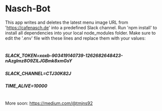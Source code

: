 # Nasch-Bot
This app writes and deletes the latest menu image URL from 'https://cafenasch.de' into a predefined Slack channel.
Run 'npm install' to install all dependencies into your local node_modules folder. Make sure to edit the '.env' file with these lines and replace them with your values:
#
##### SLACK_TOKEN=xoxb-903419140739-1262682648423-nAzglmz8O9ZlLJGBmk8xmGsY
##### SLACK_CHANNEL=CTJ30K82J
##### TIME_ALIVE=10000
#

More soon: https://medium.com/@tmjns92
